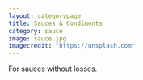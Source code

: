 ```yaml
---
layout: categorypage
title: Sauces & Condiments
category: sauce
image: sauce.jpg
imagecredit: "https://unsplash.com"
---
```

For sauces without losses.